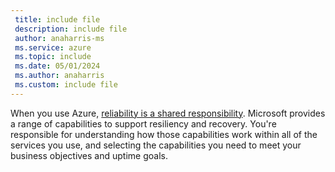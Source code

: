 ```yaml
---
 title: include file
 description: include file
 author: anaharris-ms
 ms.service: azure
 ms.topic: include
 ms.date: 05/01/2024
 ms.author: anaharris
 ms.custom: include file
---
```


When you use Azure, [reliability is a shared responsibility](/azure/reliability/concept-shared-responsibility). Microsoft provides a range of capabilities to support resiliency and recovery. You're responsible for understanding how those capabilities work within all of the services you use, and selecting the capabilities you need to meet your business objectives and uptime goals.
